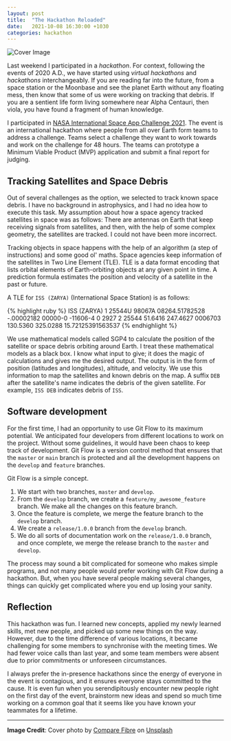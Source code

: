 ```yaml
---
layout: post
title:  "The Hackathon Reloaded"
date:   2021-10-08 16:30:00 +1030
categories: hackathon
---
```


![Cover Image](/blog/assets/2021-10-08-the-hackathon-reloaded/cover.jpg)

Last weekend I participated in a *hackathon*. For context, following the events of 2020 A.D., we have started using *virtual hackathons* and *hackathons* interchangeably. If you are reading far into the future, from a space station or the Moonbase and see the planet Earth without any floating mess, then know that some of us were working on tracking that debris. If you are a sentient life form living somewhere near Alpha Centauri, then viola, you have found a fragment of human knowledge.

I participated in [NASA International Space App Challenge 2021](https://www.spaceappschallenge.org/). The event is an international hackathon where people from all over Earth form teams to address a challenge. Teams select a challenge they want to work towards and work on the challenge for 48 hours. The teams can prototype a Minimum Viable Product (MVP) application and submit a final report for judging.

## Tracking Satellites and Space Debris

Out of several challenges as the option, we selected to track known space debris. I have no background in astrophysics, and I had no idea how to execute this task. My assumption about how a space agency tracked satellites in space was as follows: There are antennas on Earth that keep receiving signals from satellites, and then, with the help of some complex geometry, the satellites are tracked. I could not have been more incorrect.

Tracking objects in space happens with the help of an algorithm (a step of instructions) and some good ol' maths. Space agencies keep information of the satellites in Two Line Element (TLE). TLE is a data format encoding that lists orbital elements of Earth-orbiting objects at any given point in time. A prediction formula estimates the position and velocity of a satellite in the past or future.

A TLE for `ISS (ZARYA)` (International Space Station) is as follows:

{% highlight ruby %}
ISS (ZARYA)
1 25544U 98067A   08264.51782528 -.00002182  00000-0 -11606-4 0  2927
2 25544  51.6416 247.4627 0006703 130.5360 325.0288 15.72125391563537
{% endhighlight %}

We use mathematical models called SGP4 to calculate the position of the satellite or space debris orbiting around Earth. I treat these mathematical models as a black box. I know what input to give; it does the magic of calculations and gives me the desired output. The output is in the form of position (latitudes and longitudes), altitude, and velocity. We use this information to map the satellites and known debris on the map. A suffix `DEB` after the satellite's name indicates the debris of the given satellite. For example, `ISS DEB` indicates debris of `ISS`.

## Software development

For the first time, I had an opportunity to use Git Flow to its maximum potential. We anticipated four developers from different locations to work on the project. Without some guidelines, it would have been chaos to keep track of development. Git Flow is a version control method that ensures that the `master` or `main` branch is protected and all the development happens on the `develop` and `feature` branches.

Git Flow is a simple concept.
1. We start with two branches, `master` and `develop`.
2. From the `develop` branch, we create a `feature/my_awesome_feature` branch. We make all the changes on this feature branch.
3. Once the feature is complete, we merge the feature branch to the `develop` branch.
4. We create a `release/1.0.0` branch from the `develop` branch.
5. We do all sorts of documentation work on the `release/1.0.0` branch, and once complete, we merge the release branch to the `master` and `develop`.

The process may sound a bit complicated for someone who makes simple programs, and not many people would prefer working with Git Flow during a hackathon. But, when you have several people making several changes, things can quickly get complicated where you end up losing your sanity.

## Reflection

This hackathon was fun. I learned new concepts, applied my newly learned skills, met new people, and picked up some new things on the way. However, due to the time difference of various locations, it became challenging for some members to synchronise with the meeting times. We had fewer voice calls than last year, and some team members were absent due to prior commitments or unforeseen circumstances.

I always prefer the in-presence hackathons since the energy of everyone in the event is contagious, and it ensures everyone stays committed to the cause. It is even fun when you serendipitously encounter new people right on the first day of the event, brainstorm new ideas and spend so much time working on a common goal that it seems like you have known your teammates for a lifetime.


---
**Image Credit**: Cover photo by <a href="https://unsplash.com/@comparefibre?utm_source=unsplash&utm_medium=referral&utm_content=creditCopyText">Compare Fibre</a> on <a href="https://unsplash.com/s/photos/the-matrix?utm_source=unsplash&utm_medium=referral&utm_content=creditCopyText">Unsplash</a>
